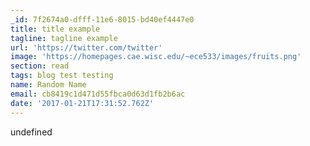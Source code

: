 ```yaml
---
_id: 7f2674a0-dfff-11e6-8015-bd40ef4447e0
title: title example
tagline: tagline example
url: 'https://twitter.com/twitter'
image: 'https://homepages.cae.wisc.edu/~ece533/images/fruits.png'
section: read
tags: blog test testing
name: Random Name
email: cb8419c1d471d55fbca0d63d1fb2b6ac
date: '2017-01-21T17:31:52.762Z'
---
```

undefined
